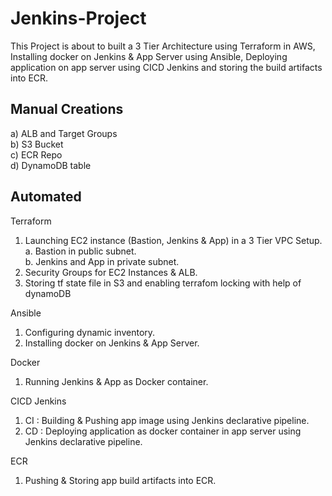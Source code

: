 # Jenkins-Project

This Project is about to built a 3 Tier Architecture using Terraform in AWS, Installing docker on Jenkins & App Server using Ansible, Deploying application on app server using CICD Jenkins and storing the build artifacts into ECR.

## Manual Creations
a) ALB and Target Groups <br>
b) S3 Bucket <br>
c) ECR Repo <br>
d) DynamoDB table <br>

## Automated
Terraform
1. Launching EC2 instance (Bastion, Jenkins & App) in a 3 Tier VPC Setup. <br>
    a. Bastion in public subnet. <br>
    b. Jenkins and App in private subnet. <br>
2. Security Groups for EC2 Instances & ALB. <br> 
3. Storing tf state file in S3 and enabling terrafom locking with help of dynamoDB <br>

Ansible
1. Configuring dynamic inventory. <br>
2. Installing docker on Jenkins & App Server. <br>

Docker
1. Running Jenkins & App as Docker container. <br>

CICD Jenkins
1. CI : Building & Pushing app image using Jenkins declarative pipeline. <br>
2. CD : Deploying application as docker container in app server using Jenkins declarative pipeline. <br>

ECR
1. Pushing & Storing app build artifacts into ECR.



